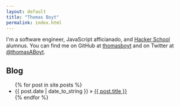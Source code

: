 ```yaml
---
layout: default
title: "Thomas Boyt"
permalink: index.html
---
```


I'm a software engineer, JavaScript afficianado, and [Hacker School](http://hackerschool.com) alumnus. You can find me on GitHub at [thomasboyt](https://github.com/thomasboyt) and on Twitter at [@thomasABoyt](http://twitter.com/thomasABoyt).

<h2>Blog</h2>
<ul class="posts">
    {% for post in site.posts %}
    <li><span>{{ post.date | date_to_string }}</span> &raquo; <a href="{{ post.url }}">{{ post.title }}</a></li>
    {% endfor %}
</ul>
